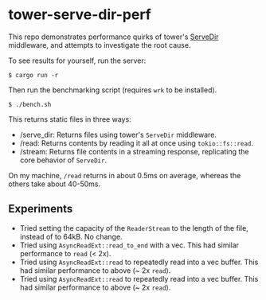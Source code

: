 # tower-serve-dir-perf

This repo demonstrates performance quirks of tower's [ServeDir](https://docs.rs/tower-http/latest/tower_http/services/struct.ServeDir.html) middleware, and attempts to investigate the root cause.

To see results for yourself, run the server:

```shell
$ cargo run -r
```

Then run the benchmarking script (requires `wrk` to be installed).

```shell
$ ./bench.sh
```

This returns static files in three ways:

- /serve_dir: Returns files using tower's `ServeDir` middleware.
- /read: Returns contents by reading it all at once using `tokio::fs::read`.
- /stream: Returns file contents in a streaming response, replicating the core behavior of `ServeDir`.

On my machine, `/read` returns in about 0.5ms on average, whereas the others take about 40-50ms.

## Experiments

- Tried setting the capacity of the `ReaderStream` to the length of the file, instead of to 64kB. No change.
- Tried using `AsyncReadExt::read_to_end` with a vec. This had similar performance to `read` (< 2x).
- Tried using `AsyncReadExt::read` to repeatedly read into a vec buffer. This had similar performance to above (~ 2x `read`).
- Tried using `AsyncReadExt::read` to repeatedly read into a vec buffer. This had similar performance to above (~ 2x `read`).
